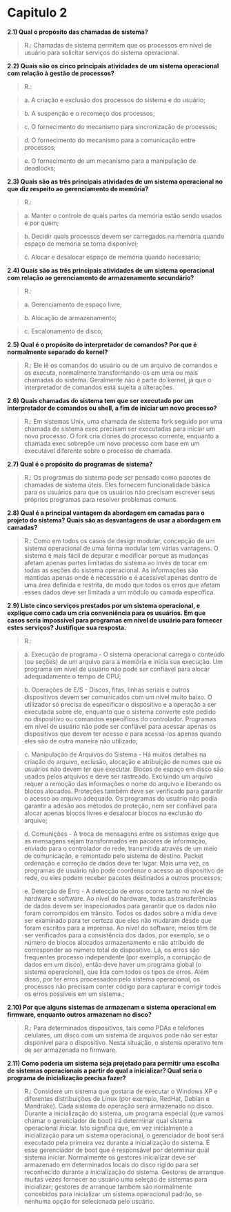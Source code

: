 Capitulo 2
===================
**2.1) Qual o propósito das chamadas de sistema?**

> R.: Chamadas de sistema permitem que os processos em nível de usuário para solicitar serviços do sistema operacional. 

**2.2) Quais são os cinco principais atividades de um sistema operacional com relação à gestão de processos?**

> R.: 

>	a. A criação e exclusão dos processos do sistema e do usuário;
 	
> 	b. A suspenção e o recomeço dos processos;

>	c. O fornecimento do mecanismo para sincronização de processos;

>	d. O fornecimento do mecanismo para a comunicação entre processos;
 	
>	e. O fornecimento de um mecanismo para a manipulação de deadlocks;

**2.3) Quais são as três principais atividades de um sistema operacional no que diz respeito
ao gerenciamento de memória?**
> R.:

>	a. Manter o controle de quais partes da memória estão sendo usados ​​e por quem;

>	b. Decidir quais processos devem ser carregados na memória quando espaço de memória se torna disponível;
 
>	c. Alocar e desalocar espaço de memória quando necessário;

**2.4) Quais são as três principais atividades de um sistema operacional com relação ao gerenciamento de armazenamento secundário?**
> R.:

>	a. Gerenciamento de espaço livre;

>	b. Alocação de armazenamento;

>	c. Escalonamento de disco;

**2.5) Qual é o propósito do interpretador de comandos? Por que é normalmente separado do kernel?**
> R.: Ele lê os comandos do usuário ou de um arquivo de comandos e os executa, normalmente transformando-os em uma ou mais chamadas do sistema. Geralmente não é parte do kernel, já que o interpretador de comandos está sujeita a alterações.

**2.6) Quais chamadas do sistema tem que ser executado por um interpretador de comandos ou shell, a fim de iniciar um novo processo?**
> R.: Em sistemas Unix, uma chamada de sistema fork seguido por uma chamada de sistema exec precisam ser executadas para iniciar um novo processo. O fork cria clones do processo corrente, enquanto a chamada exec sobrepõe um novo processo com base em um executável diferente sobre o processo de chamada.

**2.7) Qual é o propósito do programas de sistema?**
> R.: Os programas do sistema pode ser pensado como pacotes de chamadas de sistema úteis. Eles fornecem funcionalidade básica para os usuários para que os usuários não precisam escrever seus próprios programas para resolver problemas comuns.

**2.8) Qual é a principal vantagem da abordagem em camadas para o projeto do sistema? Quais são as desvantagens de usar a abordagem em camadas?**
> R.: Como em todos os casos de design modular, concepção de um sistema operacional de uma forma modular tem várias vantagens. O sistema é mais fácil de depurar e modificar porque as mudanças afetam apenas partes limitadas do sistema ao invés de tocar em todas as seções do sistema operacional. As informações são mantidas apenas onde é necessário e é acessível apenas dentro de uma área definida e restrita, de modo que todos os erros que afetam esses dados deve ser limitada a um módulo ou camada específica.

**2.9) Liste cinco serviços prestados por um sistema operacional, e explique como cada um cria conveniência para os usuários. Em que casos seria impossível para programas em nível de usuário para fornecer estes serviços? Justifique sua resposta.**
> R.:

> 	a. Execução de programa - O sistema operacional carrega o conteúdo (ou seções) de um arquivo para a memória e inicia sua execução. Um programa em nível de usuário não pode ser confiável para alocar adequadamente o tempo de CPU;

>	b. Operações de E/S - Discos, fitas, linhas seriais e outros dispositivos devem ser comunicados com um nível muito baixo. O utilizador só precisa de especificar o dispositivo e a operação a ser executada sobre ele, enquanto que o sistema converte este pedido no dispositivo ou comandos específicos do controlador. Programas em nível de usuário não pode ser confiável para acessar apenas os dispositivos que devem ter acesso e para acessá-los apenas quando eles são de outra maneira não utilizado;

>	c. Manipulação de Arquivos do Sistema - Há muitos detalhes na criação do arquivo, exclusão, alocação e atribuição de nomes que os usuários não devem ter que executar. Blocos de espaço em disco são usados ​​pelos arquivos e deve ser rastreado. Excluindo um arquivo requer a remoção das informações o nome do arquivo e liberando os blocos alocados. Proteções também deve ser verificado para garantir o acesso ao arquivo adequado. Os programas do usuário não podia garantir a adesão aos métodos de proteção, nem ser confiável para alocar apenas blocos livres e desalocar blocos na exclusão do arquivo;

>	d. Comunições - A troca de mensagens entre os sistemas exige que as mensagens sejam transformados em pacotes de informação, enviado para o controlador de rede, transmitida através de um meio de comunicação, e remontado pelo sistema de destino. Packet ordenação e correção de dados deve ter lugar. Mais uma vez, os programas de usuário não pode coordenar o acesso ao dispositivo de rede, ou eles podem receber pacotes destinados a outros processos;

>	e. Deterção de Erro - A detecção de erros ocorre tanto no nível de hardware e software. Ao nível do hardware, todas as transferências de dados devem ser inspecionados para garantir que os dados não foram corrompidos em trânsito. Todos os dados sobre a mídia deve ser examinado para ter certeza que eles não mudaram desde que foram escritos para a imprensa. Ao nível do software, meios têm de ser verificados para a consistência dos dados, por exemplo, se o número de blocos alocados armazenamento e não atribuído de corresponder ao número total do dispositivo. Lá, os erros são frequentes processo independente (por exemplo, a corrupção de dados em um disco), então deve haver um programa global (o sistema operacional), que lida com todos os tipos de erros. Além disso, por ter erros processados ​​pelo sistema operacional, os processos não precisam conter código para capturar e corrigir todos os erros possíveis em um sistema.;

**2.10) Por que alguns sistemas de armazenam o sistema operacional em firmware, enquanto outros armazenam no disco?**
> R.: Para determinados dispositivos, tais como PDAs e telefones celulares, um disco com um sistema de arquivos pode não ser estar disponível para o dispositivo. Nesta situação, o sistema operativo tem de ser armazenada no firmware.

**2.11) Como poderia um sistema seja projetado para permitir uma escolha de sistemas operacionais a partir do qual a inicializar? Qual seria o programa de inicialização precisa fazer?**
> R.: Considere um sistema que gostaria de executar o Windows XP e diferentes distribuições de Linux (por exemplo, RedHat, Debian e Mandrake). Cada sistema de operação será armazenado no disco. Durante a inicialização do sistema, um programa especial (que vamos chamar o gerenciador de boot) irá determinar qual sistema operacional iniciar. Isto significa que, em vez inicialmente a inicialização para um sistema operacional, o gerenciador de boot será executado pela primeira vez durante a inicialização do sistema. É esse gerenciador de boot que é responsável por determinar qual sistema iniciar. Normalmente os gestores inicializar deve ser armazenado em determinados locais do disco rígido para ser reconhecido durante a inicialização do sistema. Gestores de arranque muitas vezes fornecer ao usuário uma seleção de sistemas para inicializar; gestores de arranque também são normalmente concebidos para inicializar um sistema operacional padrão, se nenhuma opção for selecionada pelo usuário.